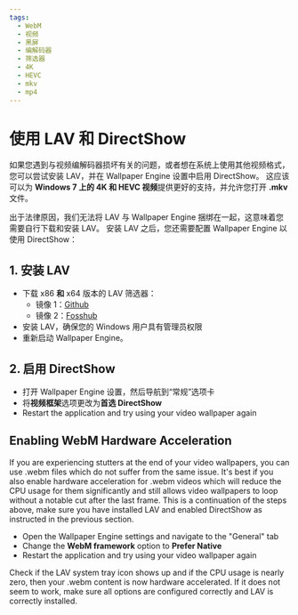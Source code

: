 ```yaml
---
tags:
  - WebM
  - 视频
  - 黑屏
  - 编解码器
  - 筛选器
  - 4K
  - HEVC
  - mkv
  - mp4
---
```


# 使用 LAV 和 DirectShow
如果您遇到与视频编解码器损坏有关的问题，或者想在系统上使用其他视频格式，您可以尝试安装 LAV，并在 Wallpaper Engine 设置中启用 DirectShow。 这应该可以为 **Windows 7 上的 4K 和 HEVC 视频**提供更好的支持，并允许您打开 **.mkv** 文件。

出于法律原因，我们无法将 LAV 与 Wallpaper Engine 捆绑在一起，这意味着您需要自行下载和安装 LAV。 安装 LAV 之后，您还需要配置 Wallpaper Engine 以使用 DirectShow：

## 1. 安装 LAV
* 下载 x86 **和** x64 版本的 LAV 筛选器：
  * 镜像 1：[Github](https://github.com/Nevcairiel/LAVFilters/releases)
  * 镜像 2：[Fosshub](https://www.fosshub.com/LAV-Filters.html)
* 安装 LAV，确保您的 Windows 用户具有管理员权限
* 重新启动 Wallpaper Engine。

## 2. 启用 DirectShow
* 打开 Wallpaper Engine 设置，然后导航到“常规”选项卡
* 将**视频框架**选项更改为**首选 DirectShow**
* Restart the application and try using your video wallpaper again

## Enabling WebM Hardware Acceleration
If you are experiencing stutters at the end of your video wallpapers, you can use .webm files which do not suffer from the same issue. It's best if you also enable hardware acceleration for .webm videos which will reduce the CPU usage for them significantly and still allows video wallpapers to loop without a notable cut after the last frame. This is a continuation of the steps above, make sure you have installed LAV and enabled DirectShow as instructed in the previous section.
* Open the Wallpaper Engine settings and navigate to the "General" tab
* Change the **WebM framework** option to **Prefer Native**
* Restart the application and try using your video wallpaper again

Check if the LAV system tray icon shows up and if the CPU usage is nearly zero, then your .webm content is now hardware accelerated. If it does not seem to work, make sure all options are configured correctly and LAV is correctly installed.